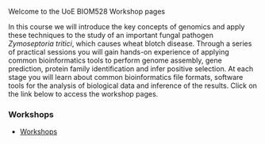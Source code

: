 Welcome to the UoE BIOM528 Workshop pages

In this course we will introduce the key concepts of genomics and apply these techniques to the study of an important fungal pathogen *Zymoseptoria tritici*, which causes wheat blotch disease. Through a series of practical sessions you will gain hands-on experience of applying common bioinformatics tools to perform genome assembly, gene prediction, protein family identification and infer positive selection. At each stage you will learn about common bioinformatics file formats, software tools for the analysis of biological data and inference of the results. Click on the link below to access the workshop pages.


### Workshops

* [Workshops](https://uoe-biom528.github.io/workshops/)
